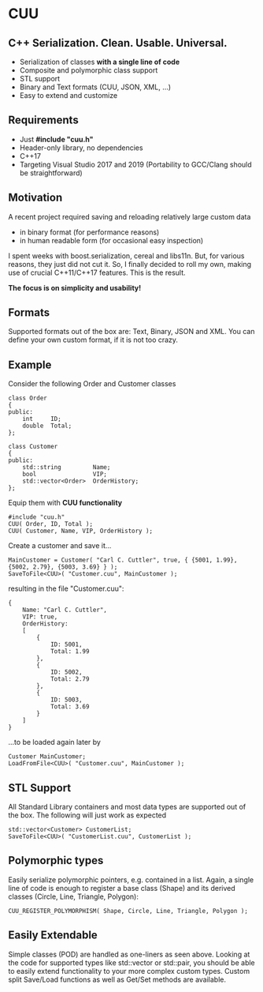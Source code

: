 #  CUU

## C++ Serialization. **C**lean. **U**sable. **U**niversal.
* Serialization of classes **with a single line of code**
* Composite and polymorphic class support
* STL support
* Binary and Text formats (CUU, JSON, XML, ...)
* Easy to extend and customize

## Requirements
* Just **#include "cuu.h"** 
* Header-only library, no dependencies
* C++17
* Targeting Visual Studio 2017 and 2019 (Portability to GCC/Clang should be straightforward)

## Motivation
A recent project required saving and reloading relatively large custom data 
* in binary format (for performance reasons) 
* in human readable form (for occasional easy inspection)

I spent weeks with boost.serialization, cereal and libs11n. But, for various reasons, they just did not cut it. 
So, I finally decided to roll my own, making use of crucial C++11/C++17 features. This is the result. 

**The focus is on simplicity and usability!**

## Formats
Supported formats out of the box are: Text, Binary, JSON and XML. 
You can define your own custom format, if it is not too crazy.

## Example
Consider the following Order and Customer classes
```
class Order
{
public:
    int     ID;
    double  Total;
};

class Customer
{
public:
    std::string         Name;
    bool                VIP;
    std::vector<Order>  OrderHistory;
};
```
Equip them with **CUU functionality**
```
#include "cuu.h"
CUU( Order, ID, Total );
CUU( Customer, Name, VIP, OrderHistory );
```
Create a customer and save it...
```
MainCustomer = Customer( "Carl C. Cuttler", true, { {5001, 1.99}, {5002, 2.79}, {5003, 3.69} } );
SaveToFile<CUU>( "Customer.cuu", MainCustomer );
```
resulting in the file "Customer.cuu":
```
{
    Name: "Carl C. Cuttler", 
    VIP: true, 
    OrderHistory: 
    [
        {
            ID: 5001, 
            Total: 1.99
        }, 
        {
            ID: 5002, 
            Total: 2.79
        }, 
        {
            ID: 5003, 
            Total: 3.69
        }
    ]  
}
```
...to be loaded again later by
```
Customer MainCustomer;
LoadFromFile<CUU>( "Customer.cuu", MainCustomer );
```

## STL Support
All Standard Library containers and most data types are supported out of the box. The following will just work as expected
```
std::vector<Customer> CustomerList; 
SaveToFile<CUU>( "CustomerList.cuu", CustomerList );
```

## Polymorphic types
Easily serialize polymorphic pointers, e.g. contained in a list.
Again, a single line of code is enough to register a base class (Shape) and its derived classes (Circle, Line, Triangle, Polygon):
```
CUU_REGISTER_POLYMORPHISM( Shape, Circle, Line, Triangle, Polygon );
```

## Easily Extendable
Simple classes (POD) are handled as one-liners as seen above. 
Looking at the code for supported types like std::vector or std::pair, you should be able to easily extend functionality to your more complex custom types. 
Custom split Save/Load functions as well as Get/Set methods are available.
